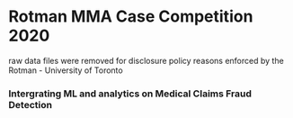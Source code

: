 # Rotman MMA Case Competition 2020

raw data files were removed for disclosure policy reasons enforced by the Rotman - University of Toronto

### Intergrating ML and analytics on Medical Claims Fraud Detection
